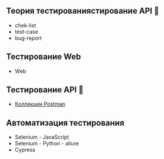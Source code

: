## Теория тестированиястирование API 👋
* chek-list
* test-case
* bug-report

## Тестирование Web
* Web
  
## Тестирование API 👋
* [Коллекции Postman](https://github.com/beck-look/tree/tree/main/Postman)

  
## Автоматизация тестирования
* Selenium - JavaScript
* Selenium - Python - allure
* Cypress



<!-- Here are some ideas to get you started:

- 🔭 I’m currently working on ...
- 🌱 I’m currently learning ...
- 👯 I’m looking to collaborate on ...
- 🤔 I’m looking for help with ...
- 💬 Ask me about ...
- 📫 How to reach me: ...
- 😄 Pronouns: ...
- ⚡ Fun fact: ...
-->
